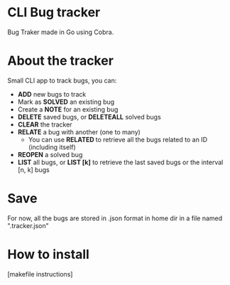 # CLI Bug tracker
Bug Traker made in Go using Cobra.

# About the tracker
Small CLI app to track bugs, you can:

* **ADD** new bugs to track
* Mark as **SOLVED** an existing bug
* Create a **NOTE** for an existing bug
* **DELETE** saved bugs, or **DELETEALL** solved bugs
* **CLEAR** the tracker
* **RELATE** a bug with another (one to many)
  * You can use **RELATED <id>** to retrieve all the bugs related to an ID (including itself)
* **REOPEN** a solved bug
* **LIST** all bugs, or **LIST <n> [k]** to retrieve the last <n> saved bugs or the interval [n, k] bugs

# Save
For now, all the bugs are stored in .json format in home dir in a file named ".tracker.json"


# How to install

[makefile instructions]




